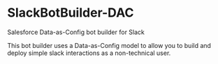 # SlackBotBuilder-DAC
Salesforce Data-as-Config bot builder for Slack

This bot builder uses a Data-as-Config model to allow you to build and deploy simple slack interactions
as a non-technical user. 

